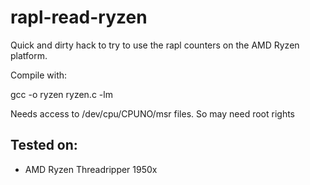 # rapl-read-ryzen

Quick and dirty hack to try to use the rapl counters on the AMD Ryzen platform.

Compile with:

gcc -o ryzen ryzen.c -lm

Needs access to /dev/cpu/CPUNO/msr files. So may need root rights

## Tested on: ##
 * AMD Ryzen Threadripper 1950x
